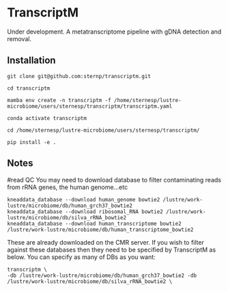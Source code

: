 # TranscriptM
Under development. A metatranscriptome pipeline with gDNA detection and removal.

## Installation
```
git clone git@github.com:sternp/transcriptm.git

cd transcriptm

mamba env create -n transcriptm -f /home/sternesp/lustre-microbiome/users/sternesp/transcriptm/transcriptm.yaml

conda activate transcriptm

cd /home/sternesp/lustre-microbiome/users/sternesp/transcriptm/

pip install -e .
```

## Notes
#read QC
You may need to download database to filter contaminating reads from rRNA genes, the human genome...etc

```
kneaddata_database --download human_genome bowtie2 /lustre/work-lustre/microbiome/db/human_grch37_bowtie2
kneaddata_database --download ribosomal_RNA bowtie2 /lustre/work-lustre/microbiome/db/silva_rRNA_bowtie2
kneaddata_database --download human_transcriptome bowtie2 /lustre/work-lustre/microbiome/db/human_transcriptome_bowtie2
```

These are already downloaded on the CMR server. If you wish to filter against these databases then they need to be specified by TranscriptM as below. You can specify as many of DBs as you want:

```
transcriptm \
-db /lustre/work-lustre/microbiome/db/human_grch37_bowtie2 -db /lustre/work-lustre/microbiome/db/silva_rRNA_bowtie2 \
```

